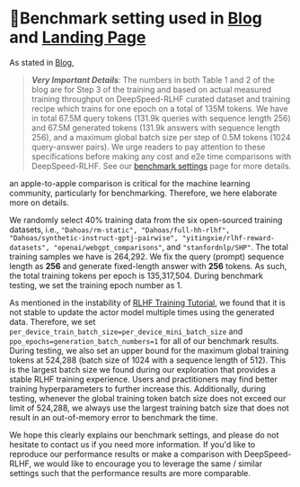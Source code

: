 # 🚩Benchmark setting used in [Blog](https://www.deepspeed.ai/2023/04/10/deepspeed-chat.html) and [Landing Page](https://github.com/microsoft/DeepSpeedExamples/tree/master/applications/DeepSpeed-Chat/README.md)

As stated in [Blog](https://www.deepspeed.ai/2023/04/10/deepspeed-chat.html),

> ***Very Important Details***: The numbers in both Table 1 and 2 of the blog are for Step 3 of the training and based on actual measured training throughput on DeepSpeed-RLHF curated dataset and training recipe which trains for one epoch on a total of 135M tokens. We have in total 67.5M query tokens (131.9k queries with sequence length 256) and 67.5M generated tokens (131.9k answers with sequence length 256), and a maximum global batch size per step of 0.5M tokens (1024 query-answer pairs).  We urge readers to pay attention to these specifications before making any cost and e2e time comparisons with DeepSpeed-RLHF. See our [benchmark settings](https://github.com/microsoft/DeepSpeedExamples-internal/blob/staging-deepspeed-chat-v2/applications/DeepSpeed-Chat/training/step3_rlhf_finetuning/BenckmarkSetting.md) page for more details.

an apple-to-apple comparison is critical for the machine learning community, particularly for benchmarking. Therefore, we here elaborate more on details.

We randomly select 40% training data from the six open-sourced training datasets, i.e., ``"Dahoas/rm-static", "Dahoas/full-hh-rlhf", "Dahoas/synthetic-instruct-gptj-pairwise", "yitingxie/rlhf-reward-datasets", "openai/webgpt_comparisons"``, and ``"stanfordnlp/SHP"``. The total training samples we have is 264,292. We fix the query (prompt) sequence length as **256** and generate fixed-length answer with **256** tokens. As such, the total training tokens per epoch is 135,317,504. During benchmark testing, we set the training epoch number as 1.

As mentioned in the instability of [RLHF Training Tutorial](./README.md#🙋-instablity-of-rlhf-training-and-others), we found that it is not stable to update the actor model multiple times using the generated data. Therefore, we set ``per_device_train_batch_size=per_device_mini_batch_size`` and ``ppo_epochs=generation_batch_numbers=1`` for all of our benchmark results. During testing, we also set an upper bound for the maximum global training tokens at 524,288 (batch size of 1024 with a sequence length of 512). This is the largest batch size we found during our exploration that provides a stable RLHF training experience. Users and practitioners may find better training hyperparameters to further increase this. Additionally, during testing, whenever the global training token batch size does not exceed our limit of 524,288, we always use the largest training batch size that does not result in an out-of-memory error to benchmark the time.

We hope this clearly explains our benchmark settings, and please do not hesitate to contact us if you need more information. If you'd like to reproduce our performance results or make a comparison with DeepSpeed-RLHF, we would like to encourage you to leverage the same / similar settings such that the performance results are more comparable.  
